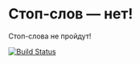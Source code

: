Стоп-слов — нет!
================

Стоп-слова не пройдут!

[![Build Status](https://drone.io/github.com/maikudou/stopslov.net/status.png)](https://drone.io/github.com/maikudou/stopslov.net/latest)

